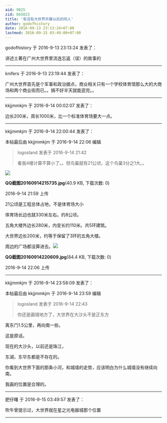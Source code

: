 ```yaml
---
aid: 9025
zid: 665023
title: '有没有大世界开幕以后的同人'
author: godofhistory
date: 2016-09-13 23:13:24+07:00
lastmod: 2016-09-15 03:49:00+07:00
---
```


godofhistory 于 2016-9-13 23:13:24 发表了：

讲述土著在广州大世界里流连忘返（误）的故事的

---------

knifers 于 2016-9-13 23:19:44 发表了：

广州大世界首先是个军事和政治据点，商业相关只有一个学校体育馆那么大的大商场和两个商业街而已。。搞不好半天就能逛完。。

---------

kkjjmmkjm 于 2016-9-14 00:02:07 发表了：

边长200米，周长1000米，比一个标准体育场要大一点。

---------

kkjjmmkjm 于 2016-9-14 22:00:44 发表了：

本帖最后由 kkjjmmkjm 于 2016-9-14 22:06 编辑 


> 
> logosland 发表于 2016-9-14 21:42
> 
> 看我4楼计算不算小了。。但鸟巢就有21公顷，这个鸟巢3分之1大。。



![](https://mirrors.tuna.tsinghua.edu.cn/osdn/lgqm/72877/215944oq62o2er1zk2551q.jpg)



**QQ截图20160914215735.jpg**(40.9 KB, 下载次数: 0)



2016-9-14 21:59 上传



21公顷是工程总体占地，不是体育场大小

体育场长边也就330米左右。约8公顷。

五角大楼外边长280米，内变长约110米。共5环建筑。

大世界边长200米，约等于保留了3环的五角大楼。

周边的广场都没算进去。![](https://mirrors.tuna.tsinghua.edu.cn/osdn/lgqm/72877/220647ffr9kjfy2yr62p2k.jpg)



**QQ截图20160914220609.jpg**(84.4 KB, 下载次数: 0)



2016-9-14 22:06 上传

---------

kkjjmmkjm 于 2016-9-14 23:58:09 发表了：

本帖最后由 kkjjmmkjm 于 2016-9-14 23:59 编辑 


> 
> logosland 发表于 2016-9-14 22:43
> 
> 你还是画错地方了，大世界在大沙头不是正东方



离东门1.5公里，再向南一些。

这是原话。

现在的大沙头，以前还是珠江，

东湖，东华东都是不存在的。

你看到大世界下面的那条小河，和城墙的走势，应该明白为什么城墙没有继续向南。

我画的位置是合理的。

---------

肥仔曙 于 2016-9-15 03:49:57 发表了：

吹牛曾提示过，大世界就在星之光电器城那个位置

---------

